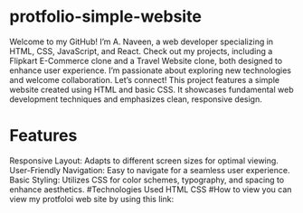 # protfolio-simple-website
Welcome to my GitHub! I’m A. Naveen, a web developer specializing in HTML, CSS, JavaScript, and React. Check out my projects, including a Flipkart E-Commerce clone and a Travel Website clone, both designed to enhance user experience. I’m passionate about exploring new technologies and welcome collaboration. Let’s connect!
This project features a simple website created using HTML and basic CSS. It showcases fundamental web development techniques and emphasizes clean, responsive design.

# Features
Responsive Layout: Adapts to different screen sizes for optimal viewing.
User-Friendly Navigation: Easy to navigate for a seamless user experience.
Basic Styling: Utilizes CSS for color schemes, typography, and spacing to enhance aesthetics.
#Technologies Used
HTML
CSS
#How to view 
you can view my protfoloi web site by using this link:
